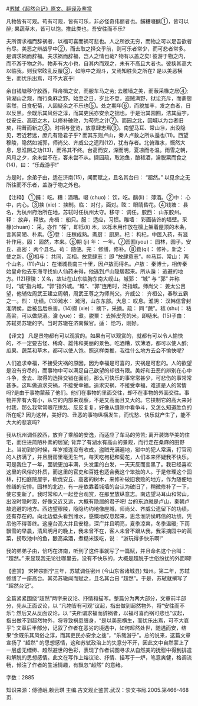 #[苏轼《超然台记》原文、翻译及鉴赏](https://www.vrrw.net/wx/14174.html)

凡物皆有可观。苟有可观，皆有可乐，非必怪奇伟丽者也。餔糟啜醨①，皆可以醉; 果蔬草木，皆可以饱。推此类也，吾安往而不乐?

夫所谓求福而辞祸者，以福可喜而祸可悲也。人之所欲无穷，而物之可以足吾欲者有尽。美恶之辨战乎中②，而去取之择交乎前，则可乐者常少，而可悲者常多。是谓求祸而辞福。夫求祸而辞福，岂人之情也哉? 物有以盖之矣! 彼游于物之内，而不游于物之外。物非有大小也，自其内而观之，未有不高且大者也。彼挟其高大以临我，则我常眩乱反覆③，如隙中之观斗，又焉知胜负之所在? 是以美恶横生，而忧乐出焉，可不大哀乎!

余自钱塘移守胶西，释舟楫之安，而服车马之劳; 去雕墙之美，而蔽采椽之居④; 背湖山之观，而行桑麻之野。始至之日，岁比不登，盗贼满野，狱讼充斥，而斋厨索然，日食杞菊，人固疑余之不乐也⑤。处之期年⑥，而貌加丰，发之白者，日以反黑。余既乐其风俗之淳，而其吏民亦安余之拙也。于是治其园囿，洁其庭宇，伐安丘、高密之木，以修补破败，为苟完之计⑦。而园之北，因城以为台者旧矣，稍葺而新之⑧。时相与登览，放意肆志焉⑨。南望马耳、常山⑩，出没隐见，若近若远，庶几有隐君子乎? 而其东则卢山，秦人卢敖之所从遁也(11)。西望穆陵，隐然如城郭，师尚父、齐威公之遗烈(12)，犹有存者。北俯潍水，慨然大息，思淮阴之功(13)，而吊其不终。台高而安，深而明，夏凉而冬温。雨雪之朝，风月之夕，余未尝不在，客未尝不从。撷园疏，取池鱼，酿秫酒，瀹脱粟而食之(14)，曰： “乐哉游乎!”

方是时，余弟子由，适在济南(15)，闻而赋之，且名其台曰： “超然。” 以见余之无所往而不乐者，盖游于物之外也。



【注释】 ①餔： 吃。糟：酒糟。啜 (chuo)： 饮，吃。醨(li)： 薄酒。②中： 心中，内心。③挟 (xie)： 挟制。临： 对付，面对。眩： 眼睛昏花。④钱塘： 县名，为杭州府治所在地，苏轼时任杭州太守。移守： 调任。胶西： 山东胶州。释： 放弃，释放。舟楫： 船只。服： 适应，习惯。雕墙： 彩画装饰的墙壁。采椽(chuan)： 采，亦作 “棌”，即栎(li) 木，以栎木用作放在檩上架着屋顶的木条，言其简陋、朴素。⑤登： 庄稼成熟。斋厨： 厨房。杞： 枸杞，中医入药，有滋补作用。固： 固然，本来。⑥期 (ji) 年： 一年。⑦园囿(you)： 园林，园子。安丘、高密： 两个县名。苟： 随便。完： 修缮，修补。⑧葺(qi)： 修补。新之： 使之新。⑨相与： 共同，互相。放意肆志： 即 “放肆意志”。⑩马耳、常山： 两个山名。(11)卢山： 在诸城县南三十里，因卢敖而得名。卢敖： 秦博士，相传秦始皇命他去东海寻找仙人仙药未得，他逃到卢山隐居起来。所从遁： 逃避的地方。(12)穆陵：关名，故址在山东临胸东南大岘山。城郭： “城” 与 “郭” 并称时，“城”指内城，“郭”指外城。“城”、“郭”连用时，泛指城。师尚父： 姜太公吕望，他辅佐周武王建立周朝，周武王尊之为师尚父。齐威公： 齐桓公，春秋五霸之一。烈： 功绩。(13)潍水： 潍河，山东东部。大息： 叹息。淮阴： 汉韩信曾封淮阴侯，后被吕后杀害。(14)撷 (xie)： 摘下，采摘。疏： 同 “蔬”。秫 (shu)： 粘高粱，可以做烧酒。瀹 (yue)： 煮。脱粟： 去掉皮壳的米，即糙米。(15)子由： 苏轼弟苏辙的字。当时苏辙在济南做官。适： 恰巧，刚好。

【译文】 凡是景物都有可以观赏的。如果有可以观赏的，就都有可以令人愉快的，不一定要古怪、稀奇、雄伟和美丽的景色。吃酒糟，饮薄酒，都可以使人醉; 瓜果、蔬菜和草木，都可以使人饱。照这样类推，我往什么地方去会不愉快呢?

人们追求幸福，不接受灾祸的原因，因为幸福是可喜的，灾祸是可悲的。人的欲望是没有穷尽的，而事物中可以满足自己欲望的却很有限。美好和丑恶的辨别在心中斗争，舍去、取得的选择交错在面前，那么可快乐的事常常甚少，可悲伤的事常常甚多。这叫做追求灾祸，不接受幸福。追求灾祸，不接受幸福，难道是人的常情吗?是由于事物蒙蔽了他们。他们在事物的里面交往，却不在事物的外面交往。事物并非有大有小，从它的内部来观察，不是又高而且又大的。它挟制它的高大来对付我，那么我常常眼花缭乱、反反复复，好像从缝隙中看争斗，又怎么知道胜负的所在呢? 因为这样，美好的、丑恶的事物纵横发生，而忧愁、快乐就产生了，能不大大的悲哀吗?

我从杭州调任胶西，放弃了乘船的安逸，而适应了车马的劳苦; 离开装饰华美的住宅，而住进简陋朴素的居室; 背弃了有湖水有高山的景观，而行走在桑麻的田野上。当初到的时候，年岁接连没有收成，盗贼充满遍地，狱中的犯人常满，打官司的人挤满了，并且厨房里毫无生气，每天吃枸杞和菊花，人们本来怀疑我不快乐。可是我住了一年，面貌更加丰满，头发里的白发，一天天反而变黑了。我已经喜欢这里的风俗的朴质，而这里的官吏和百姓也适合我这个笨拙的人。于是修理这个园林，打扫庭院屋宇，砍伐安丘、高密的树木，来修补破旧衰败的地方，作为随便地修缮的安排。园林的北边，有一座依靠着城墙的台认为破旧了，稍微修补了一下，使它变新了。我时常和人一起登台观赏，在那里放纵意志。南边望马耳山和常山，出没时隐时现，好像又近又远，大概有隐居的君子吧! 台的东边就是卢山，秦朝卢敖逃避的地方。西边望穆陵，隐隐约约地像座城，师尚父、齐威公遗留下的功绩，还有存在的。向北边低头看到潍水，感慨地叹息起来，思念淮阴侯韩信的功绩，凭吊他不得善终。这座台高大并且安稳，深广并且明亮，夏季凉爽，冬季温暖; 下雨飘雪的早晨，清风明月的晚上，我未曾不在，客人未曾不跟从我，我采摘园中的蔬菜，捞取池中的鱼，酿高粱酒，煮糙米饭吃，说： “游玩得多快乐啊!”

我的弟弟子由，恰巧在济南，听到了这件事就写了一篇赋，并且命名这个台叫： “超然。” 来显现我无论往哪里去，没有不快乐的，大概是超脱于世俗纷扰的外面啊!

【鉴赏】 宋神宗熙宁三年，苏轼调任密州 (今山东省诸城县) 知州。第二年，苏轼修缮了一座高台。其弟苏辙闻而赋之，且名其台曰 “超然”。于是，苏轼就撰写了 “超然台记”。

全篇紧紧围绕“超然”两字来议论、抒情和描写。整篇分为两大部分，文章前半部分，先从正面议论，以 “凡物皆有可观”议起，指出做到超然物外，将“安往而不乐”; 然后又从反面议论，以 “夫所谓求福而辞祸者，以福可喜而祸可悲也”议起，指出做不到超然物外，将导致祸患缠身，“是以美恶横生，而忧乐出焉，可不大哀乎”; 文章后半部分，记叙了作者在恶劣的境遇中，如何超然处世，随遇而安，结果“余既乐其风俗之淳，而其吏民亦安余之拙”，“乐哉游乎”。总的说来，这篇文章宣扬了 “超然” 的思想感情，这和苏轼政治上的失意分不开，因此文中自然蒙上了一层虚无缥缈、超然避世的色彩，表现了作者试图寻求从自然美的抚慰中得到排遣和解脱的思想感情。此文在写作上熔议论、抒情、描写于一炉，笔意爽健，格调流畅，倾注了作者的生活情趣，有飘忽“超然” 的意绪。

字数：2885

知识来源：傅德岷,赖云琪 主编.古文观止鉴赏.武汉：崇文书局.2005.第466-468页.

